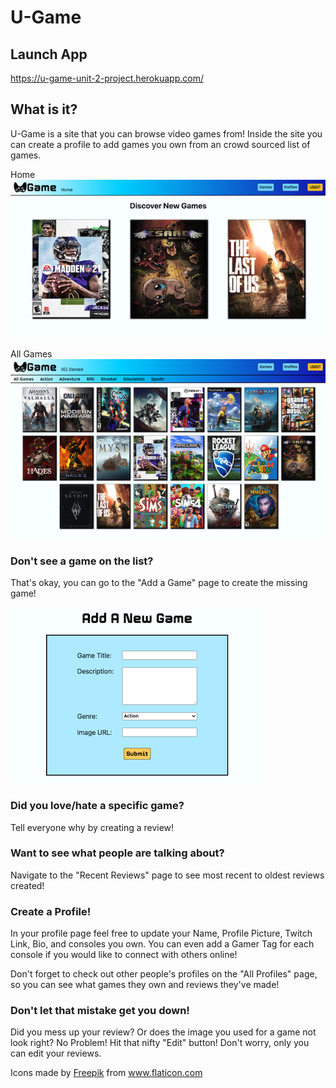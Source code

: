# U-Game #

## Launch App ##

https://u-game-unit-2-project.herokuapp.com/

## What is it? ##

U-Game is a site that you can browse video games from! Inside the site you can create a profile to add games you own from an crowd sourced list of games. 

Home<br>
![alt text](./public/images/readmeImgs/index-page.png)

All Games<br>
![alt text](./public/images/readmeImgs/games-index.png)


### Don't see a game on the list? 
That's okay, you can go to the "Add a Game" page to create the missing game!<br>

![alt text](./public/images/readmeImgs/add-game.png)


### Did you love/hate a specific game?
Tell everyone why by creating a review!


### Want to see what people are talking about? 
Navigate to the "Recent Reviews" page to see most recent to oldest reviews created!


### Create a Profile!
In your profile page feel free to update your Name, Profile Picture, Twitch Link, Bio, and consoles you own. You can even add a Gamer Tag for each console if you would like to connect with others online!

Don't forget to check out other people's profiles on the "All Profiles" page, so you can see what games they own and reviews they've made!


### Don't let that mistake get you down!
Did you mess up your review? Or does the image you used for a game not look right? No Problem! Hit that nifty "Edit" button! Don't worry, only you can edit your reviews.





<div>Icons made by <a href="https://www.freepik.com" title="Freepik">Freepik</a> from <a href="https://www.flaticon.com/" title="Flaticon">www.flaticon.com</a></div>